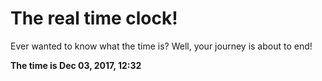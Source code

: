 # The real time clock!

Ever wanted to know what the time is? Well, your journey is about to end!

**The time is Dec 03, 2017, 12:32**